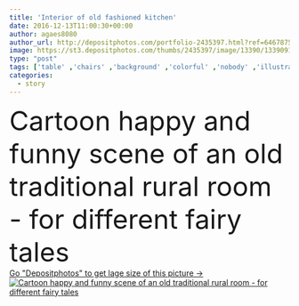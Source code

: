 ```yaml
---
title: 'Interior of old fashioned kitchen'
date: 2016-12-13T11:00:30+00:00
author: agaes8080
author_url: http://depositphotos.com/portfolio-2435397.html?ref=64678756
image: https://st3.depositphotos.com/thumbs/2435397/image/13390/133909138/api_thumb_450.jpg?forcejpeg=true
type: "post"
tags: ['table' ,'chairs' ,'background' ,'colorful' ,'nobody' ,'illustration' ,'happy' ,'bright' ,'beauty' ,'scene' ,'rural' ,'food' ,'kitchen' ,'wooden' ,'cooking' ,'old' ,'rustic' ,'vintage' ,'dinner' ,'cartoon' ,'funny' ,'architecture' ,'house' ,'window' ,'interior' ,'indoor' ,'farm' ,'home' ,'traditional' ,'miniature' ,'inside' ,'fairytale' ,'tale' ,'story' ,'medieval' ,'fable' ,'soup' ,'educational' ,'dishes' ,'caricature' ,'optimistic' ,'containers' ,'pots' ,'manga' ,'anime' ,'fairy tale' ,'Dinning Room' ,'opened window' ]
categories: 
  - story
---
```

<div aling="center">
            <font size="60"> Cartoon happy and funny scene of an old traditional rural room - for different fairy tales</font>   
</div>
<div>
    <a href='https://depositphotos.com/133909138/stock-photo-interior-of-old-fashioned-kitchen.html?ref=64678756' target=_blank > Go "Depositphotos" to get lage size of this picture ->
        <img href='https://depositphotos.com/133909138/stock-photo-interior-of-old-fashioned-kitchen.html?ref=64678756' src='https://st3.depositphotos.com/2435397/13390/i/950/depositphotos_133909138-stock-photo-interior-of-old-fashioned-kitchen.jpg?forcejpeg=true' alt='Cartoon happy and funny scene of an old traditional rural room - for different fairy tales' >
    </a>
</div>
